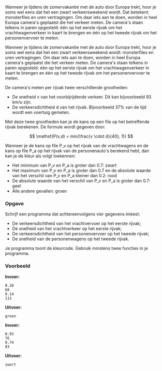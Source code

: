 Wanneer je tijdens de zomervakantie met de auto door Europa trekt, hoor je soms wel eens dat het een zwart verkeersweekend wordt. Dat betekent: monsterfiles en uren vertragingen. Om daar iets aan te doen, worden in heel Europa camera's geplaatst die het verkeer meten. De camera's staan telkens in paren opgesteld: één op het eerste rijvak om het vrachtwagenverkeer in kaart te brengen en één op het tweede rijvak om het personenvervoer te meten.


Wanneer je tijdens de zomervakantie met de auto door Europa trekt, hoor je soms wel eens dat het een zwart verkeersweekend wordt: monsterfiles en uren vertragingen. Om daar iets aan te doen, worden in heel Europa camera's geplaatst die het verkeer meten. De camera's staan telkens in paren opgesteld: één op het eerste rijvak om het vrachtwagenverkeer in kaart te brengen en één op het tweede rijvak om het personenvervoer te meten.

De camera's meten per rijvak twee verschillende grootheden:
* De snelheid v van het voorbijrijdende verkeer. Dit kan bijvoorbeeld 93 km/u zijn.
* De verkeersdichtheid d van het rijvak. Bijvoorbeeld 37% van de tijd wordt een voertuig gemeten.

Met deze twee grootheden kan je de kans op een file op het betreffende rijvak berekenen. De formule wordt gegeven door:


$$
\mathsf{P(v,d) = min(\frac{v \cdot d}{40}, 1)}
$$

Wanneer je de kans op file P_v op het rijvak van de vrachtwagens en de kans op file P_a op het rijvak van de personenauto's berekend hebt, dan kan je de kleur als volgt toekennen:
* Het minimum van P_v en P_a is groter dan 0.7:	zwart
* Het maximum van P_v en P_a is groter dan 0.7 en de absolute waarde van het verschil van P_v en P_a kleiner dan 0.2: rood
* De absolute waarde van het verschil van P_v en P_a is groter dan 0.7:	geel
* Alle andere gevallen:	groen

### Opgave

Schrijf een programma dat achtereenvolgens vier gegevens inleest:
* De verkeersdichtheid van het vrachtvervoer op het eerste rijvak;
* De snelheid van het vrachtverkeer op het eerste rijvak;
* De verkeersdichtheid van het personenvervoer op het tweede rijvak;
* De snelheid van de personenwagens op het tweede rijvak.

Je programma toont de kleurcode. Gebruik minstens twee functies in je programma.

### Voorbeeld

**Invoer:**

    0.38
    68
    0.14
    113

**Uitvoer:**

    groen

**Invoer:**

    0.93
    76
    0.74
    83

**Uitvoer:**

    zwart
